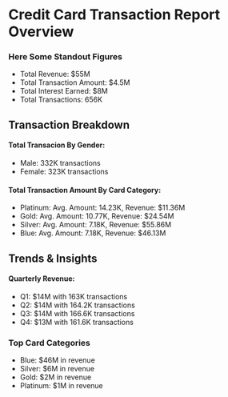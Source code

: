 # Credit Card Transaction Report Overview

### Here Some Standout Figures
  - Total Revenue: $55M
  - Total Transaction Amount: $4.5M
  - Total Interest Earned: $8M
  - Total Transactions: 656K
## Transaction Breakdown
#### Total Transacion By Gender:
  - Male: 332K transactions
  - Female: 323K transactions
#### Total Transaction Amount By Card Category:
  - Platinum: Avg. Amount: 14.23K, Revenue: $11.36M
  - Gold: Avg. Amount: 10.77K, Revenue: $24.54M
  - Silver: Avg. Amount: 7.18K, Revenue: $55.86M
  - Blue: Avg. Amount: 7.18K, Revenue: $46.13M
## Trends & Insights
#### Quarterly Revenue:
  - Q1: $14M with 163K transactions
  - Q2: $14M with 164.2K transactions
  - Q3: $14M with 166.6K transactions
  - Q4: $13M with 161.6K transactions
    
### Top Card Categories
  - Blue: $46M in revenue
  - Silver: $6M in revenue
  - Gold: $2M in revenue
  - Platinum: $1M in revenue

